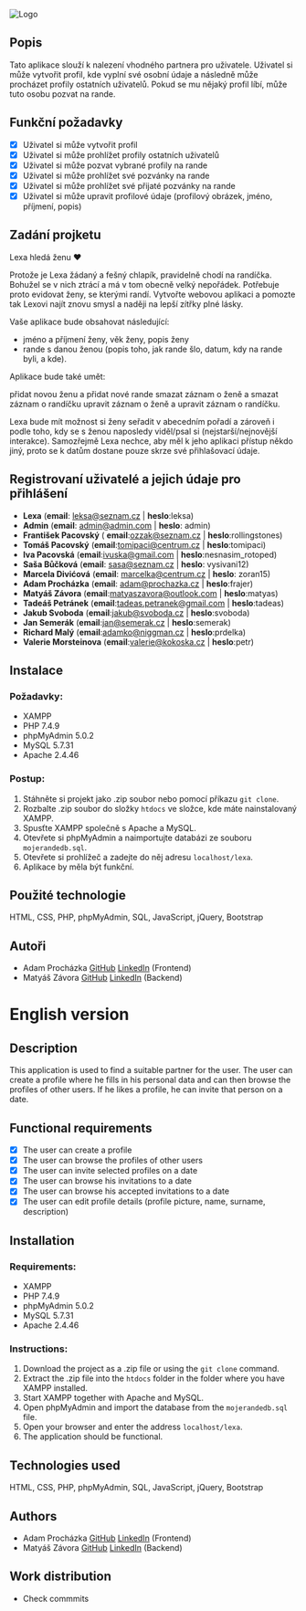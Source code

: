 ![Logo](https://i.ibb.co/hFFRFr8/logo.png)

## Popis

Tato aplikace slouží k nalezení vhodného partnera pro uživatele. Uživatel si může vytvořit profil, kde vyplní své osobní údaje a následně může procházet profily ostatních uživatelů. Pokud se mu nějaký profil líbí, může tuto osobu pozvat na rande.

## Funkční požadavky

- [x] Uživatel si může vytvořit profil
- [x] Uživatel si může prohlížet profily ostatních uživatelů
- [x] Uživatel si může pozvat vybrané profily na rande
- [x] Uživatel si může prohlížet své pozvánky na rande
- [x] Uživatel si může prohlížet své přijaté pozvánky na rande
- [x] Uživatel si může upravit profilové údaje (profilový obrázek, jméno, příjmení, popis)

## Zadání projketu

Lexa hledá ženu ❤️

Protože je Lexa žádaný a fešný chlapík, pravidelně chodí na randíčka.
Bohužel se v nich ztrácí a má v tom obecně velký nepořádek.
Potřebuje proto evidovat ženy, se kterými randí.
Vytvořte webovou aplikaci a pomozte tak Lexovi najít znovu smysl a naději na lepší zítřky plné lásky.

Vaše aplikace bude obsahovat následující:

- jméno a příjmení ženy, věk ženy, popis ženy
- rande s danou ženou (popis toho, jak rande šlo, datum, kdy na rande byli, a kde).

Aplikace bude také umět:

přidat novou ženu a přidat nové rande
smazat záznam o ženě a smazat záznam o randíčku
upravit záznam o ženě a upravit záznam o randíčku.

Lexa bude mít možnost si ženy seřadit v abecedním pořadí a zároveň i podle toho,
kdy se s ženou naposledy viděl/psal si (nejstarší/nejnovější interakce).
Samozřejmě Lexa nechce, aby měl k jeho aplikaci přístup někdo jiný,
proto se k datům dostane pouze skrze své přihlašovací údaje.

## Registrovaní uživatelé a jejich údaje pro přihlášení

- **Lexa** (**email**: leksa@seznam.cz | **heslo**:leksa)
- **Admin** (**email**: admin@admin.com | **heslo**: admin)
- **František Pacovský** ( **email**:ozzak@seznam.cz | **heslo**:rollingstones)
- **Tomáš Pacovský** (**email**:tomipaci@centrum.cz | **heslo**:tomipaci)
- **Iva Pacovská** (**email**:ivuska@gmail.com | **heslo**:nesnasim_rotoped)
- **Saša Bůčková** (**email**: sasa@seznam.cz | **heslo**: vysivani12)
- **Marcela Divićová** (**email**: marcelka@centrum.cz | **heslo**: zoran15)
- **Adam Procházka** (**email**: adam@prochazka.cz | **heslo**:frajer)
- **Matyáš Závora** (**email**:matyaszavora@outlook.com | **heslo**:matyas)
- **Tadeáš Petránek** (**email**:tadeas.petranek@gmail.com | **heslo**:tadeas)
- **Jakub Svoboda** (**email**:jakub@svoboda.cz | **heslo**:svoboda)
- **Jan Semerák** (**email**:jan@semerak.cz | **heslo**:semerak)
- **Richard Malý** (**email**:adamko@niggman.cz | **heslo**:prdelka)
- **Valerie Morsteinova** (**email**:valerie@kokoska.cz | **heslo**:petr)



## Instalace

### Požadavky:

- XAMPP
- PHP 7.4.9
- phpMyAdmin 5.0.2
- MySQL 5.7.31
- Apache 2.4.46

### Postup:

1. Stáhněte si projekt jako .zip soubor nebo pomocí příkazu `git clone`.
2. Rozbalte .zip soubor do složky `htdocs` ve složce, kde máte nainstalovaný XAMPP.
3. Spusťte XAMPP společně s Apache a MySQL.
4. Otevřete si phpMyAdmin a naimportujte databázi ze souboru `mojerandedb.sql`.
5. Otevřete si prohlížeč a zadejte do něj adresu `localhost/lexa`.
6. Aplikace by měla být funkční.

## Použité technologie

HTML, CSS, PHP, phpMyAdmin, SQL, JavaScript, jQuery, Bootstrap

## Autoři

- Adam Procházka [GitHub](https://www.github.com/AdamProchy) [LinkedIn](https://cz.linkedin.com/in/adamprochazkacz) (Frontend)
- Matyáš Závora [GitHub](https://github.com/matyas-zavora) [LinkedIn](https://cz.linkedin.com/in/matyáš-závora-8b9086269) (Backend)

# English version

## Description

This application is used to find a suitable partner for the user. The user can create a profile where he fills in his personal data and can then browse the profiles of other users. If he likes a profile, he can invite that person on a date.

## Functional requirements

- [x] The user can create a profile
- [x] The user can browse the profiles of other users
- [x] The user can invite selected profiles on a date
- [x] The user can browse his invitations to a date
- [x] The user can browse his accepted invitations to a date
- [x] The user can edit profile details (profile picture, name, surname, description)

## Installation

### Requirements:

- XAMPP
- PHP 7.4.9
- phpMyAdmin 5.0.2
- MySQL 5.7.31
- Apache 2.4.46

### Instructions:

1. Download the project as a .zip file or using the `git clone` command.
2. Extract the .zip file into the `htdocs` folder in the folder where you have XAMPP installed.
3. Start XAMPP together with Apache and MySQL.
4. Open phpMyAdmin and import the database from the `mojerandedb.sql` file.
5. Open your browser and enter the address `localhost/lexa`.
6. The application should be functional.

## Technologies used

HTML, CSS, PHP, phpMyAdmin, SQL, JavaScript, jQuery, Bootstrap

## Authors

- Adam Procházka [GitHub](https://www.github.com/AdamProchy) [LinkedIn](https://cz.linkedin.com/in/adamprochazkacz) (Frontend)
- Matyáš Závora [GitHub](https://github.com/matyas-zavora) [LinkedIn](https://cz.linkedin.com/in/matyáš-závora-8b9086269) (Backend)

## Work distribution

- Check commmits
